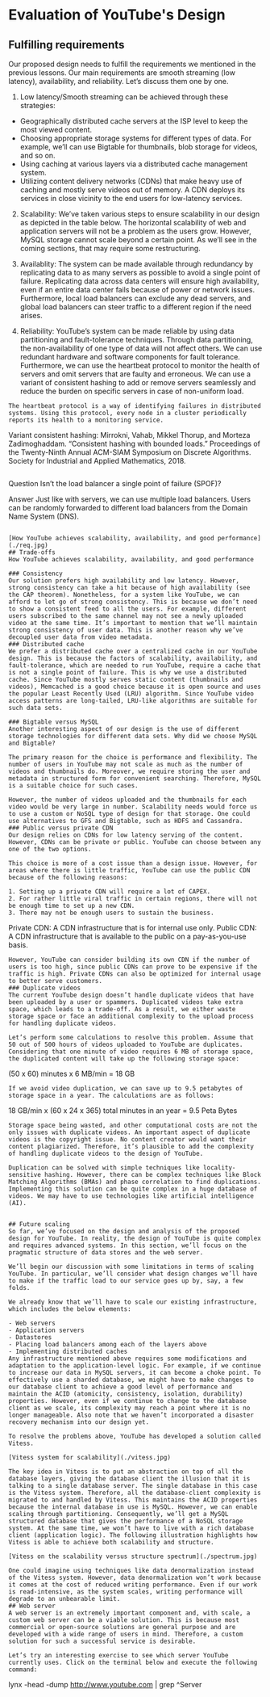 # Evaluation of YouTube's Design

## Fulfilling requirements
Our proposed design needs to fulfill the requirements we mentioned in the previous lessons. Our main requirements are smooth streaming (low latency), availability, and reliability. Let’s discuss them one by one.

1. Low latency/Smooth streaming can be achieved through these strategies:
  - Geographically distributed cache servers at the ISP level to keep the most viewed content.
  - Choosing appropriate storage systems for different types of data. For example, we’ll can use Bigtable for thumbnails, blob storage for videos, and so on.
  - Using caching at various layers via a distributed cache management system.
  - Utilizing content delivery networks (CDNs) that make heavy use of caching and mostly serve videos out of memory. A CDN deploys its services in close vicinity to the end users for low-latency services.
2. Scalability: We’ve taken various steps to ensure scalability in our design as depicted in the table below. The horizontal scalability of web and application servers will not be a problem as the users grow. However, MySQL storage cannot scale beyond a certain point. As we’ll see in the coming sections, that may require some restructuring.

3. Availablity: The system can be made available through redundancy by replicating data to as many servers as possible to avoid a single point of failure. Replicating data across data centers will ensure high availability, even if an entire data center fails because of power or network issues. Furthermore, local load balancers can exclude any dead servers, and global load balancers can steer traffic to a different region if the need arises.

4. Reliability: YouTube’s system can be made reliable by using data partitioning and fault-tolerance techniques. Through data partitioning, the non-availability of one type of data will not affect others. We can use redundant hardware and software components for fault tolerance. Furthermore, we can use the heartbeat protocol to monitor the health of servers and omit servers that are faulty and erroneous. We can use a variant of consistent hashing to add or remove servers seamlessly and reduce the burden on specific servers in case of non-uniform load.

```
The heartbeat protocol is a way of identifying failures in distributed systems. Using this protocol, every node in a cluster periodically reports its health to a monitoring service.

```
Variant consistent hashing: Mirrokni, Vahab, Mikkel Thorup, and Morteza Zadimoghaddam. “Consistent hashing with bounded loads.” Proceedings of the Twenty-Ninth Annual ACM-SIAM Symposium on Discrete Algorithms. Society for Industrial and Applied Mathematics, 2018.
```
```
Question
Isn’t the load balancer a single point of failure (SPOF)?

Answer
Just like with servers, we can use multiple load balancers. Users can be randomly forwarded to different load balancers from the Domain Name System (DNS).
```

[How YouTube achieves scalability, availability, and good performance](./req.jpg)
## Trade-offs
How YouTube achieves scalability, availability, and good performance

### Consistency
Our solution prefers high availability and low latency. However, strong consistency can take a hit because of high availability (see the CAP theorem). Nonetheless, for a system like YouTube, we can afford to let go of strong consistency. This is because we don’t need to show a consistent feed to all the users. For example, different users subscribed to the same channel may not see a newly uploaded video at the same time. It’s important to mention that we’ll maintain strong consistency of user data. This is another reason why we’ve decoupled user data from video metadata.
### Distributed cache
We prefer a distributed cache over a centralized cache in our YouTube design. This is because the factors of scalability, availability, and fault-tolerance, which are needed to run YouTube, require a cache that is not a single point of failure. This is why we use a distributed cache. Since YouTube mostly serves static content (thumbnails and videos), Memcached is a good choice because it is open source and uses the popular Least Recently Used (LRU) algorithm. Since YouTube video access patterns are long-tailed, LRU-like algorithms are suitable for such data sets.

### Bigtable versus MySQL
Another interesting aspect of our design is the use of different storage technologies for different data sets. Why did we choose MySQL and Bigtable?

The primary reason for the choice is performance and flexibility. The number of users in YouTube may not scale as much as the number of videos and thumbnails do. Moreover, we require storing the user and metadata in structured form for convenient searching. Therefore, MySQL is a suitable choice for such cases.

However, the number of videos uploaded and the thumbnails for each video would be very large in number. Scalability needs would force us to use a custom or NoSQL type of design for that storage. One could use alternatives to GFS and Bigtable, such as HDFS and Cassandra.
### Public versus private CDN
Our design relies on CDNs for low latency serving of the content. However, CDNs can be private or public. YouTube can choose between any one of the two options.

This choice is more of a cost issue than a design issue. However, for areas where there is little traffic, YouTube can use the public CDN because of the following reasons:

1. Setting up a private CDN will require a lot of CAPEX.
2. For rather little viral traffic in certain regions, there will not be enough time to set up a new CDN.
3. There may not be enough users to sustain the business.

```
Private CDN: A CDN infrastructure that is for internal use only.
Public CDN: A CDN infrastructure that is available to the public on a pay-as-you-use basis.
```
However, YouTube can consider building its own CDN if the number of users is too high, since public CDNs can prove to be expensive if the traffic is high. Private CDNs can also be optimized for internal usage to better serve customers.
### Duplicate videos
The current YouTube design doesn’t handle duplicate videos that have been uploaded by a user or spammers. Duplicated videos take extra space, which leads to a trade-off. As a result, we either waste storage space or face an additional complexity to the upload process for handling duplicate videos.

Let’s perform some calculations to resolve this problem. Assume that 50 out of 500 hours of videos uploaded to YouTube are duplicates. Considering that one minute of video requires 6 MB of storage space, the duplicated content will take up the following storage space:
```
(50 x 60) minutes x 6 MB/min = 18 GB
```
If we avoid video duplication, we can save up to 9.5 petabytes of storage space in a year. The calculations are as follows:
```
18 GB/min x (60 x 24 x 365) total minutes in an year = 9.5 Peta Bytes
```
Storage space being wasted, and other computational costs are not the only issues with duplicate videos. An important aspect of duplicate videos is the copyright issue. No content creator would want their content plagiarized. Therefore, it’s plausible to add the complexity of handling duplicate videos to the design of YouTube.

Duplication can be solved with simple techniques like locality-sensitive hashing. However, there can be complex techniques like Block Matching Algorithms (BMAs) and phase correlation to find duplications. Implementing this solution can be quite complex in a huge database of videos. We may have to use technologies like artificial intelligence (AI).


## Future scaling
So far, we’ve focused on the design and analysis of the proposed design for YouTube. In reality, the design of YouTube is quite complex and requires advanced systems. In this section, we’ll focus on the pragmatic structure of data stores and the web server.

We’ll begin our discussion with some limitations in terms of scaling YouTube. In particular, we’ll consider what design changes we’ll have to make if the traffic load to our service goes up by, say, a few folds.

We already know that we’ll have to scale our existing infrastructure, which includes the below elements:

- Web servers
- Application servers
- Datastores
- Placing load balancers among each of the layers above
- Implementing distributed caches
Any infrastructure mentioned above requires some modifications and adaptation to the application-level logic. For example, if we continue to increase our data in MySQL servers, it can become a choke point. To effectively use a sharded database, we might have to make changes to our database client to achieve a good level of performance and maintain the ACID (atomicity, consistency, isolation, durability) properties. However, even if we continue to change to the database client as we scale, its complexity may reach a point where it is no longer manageable. Also note that we haven’t incorporated a disaster recovery mechanism into our design yet.

To resolve the problems above, YouTube has developed a solution called Vitess.

[Vitess system for scalability](./vitess.jpg)

The key idea in Vitess is to put an abstraction on top of all the database layers, giving the database client the illusion that it is talking to a single database server. The single database in this case is the Vitess system. Therefore, all the database-client complexity is migrated to and handled by Vitess. This maintains the ACID properties because the internal database in use is MySQL. However, we can enable scaling through partitioning. Consequently, we’ll get a MySQL structured database that gives the performance of a NoSQL storage system. At the same time, we won’t have to live with a rich database client (application logic). The following illustration highlights how Vitess is able to achieve both scalability and structure.

[Vitess on the scalability versus structure spectrum](./spectrum.jpg)

One could imagine using techniques like data denormalization instead of the Vitess system. However, data denormalization won’t work because it comes at the cost of reduced writing performance. Even if our work is read-intensive, as the system scales, writing performance will degrade to an unbearable limit.
## Web server
A web server is an extremely important component and, with scale, a custom web server can be a viable solution. This is because most commercial or open-source solutions are general purpose and are developed with a wide range of users in mind. Therefore, a custom solution for such a successful service is desirable.

Let’s try an interesting exercise to see which server YouTube currently uses. Click on the terminal below and execute the following command:
```
lynx -head -dump http://www.youtube.com | grep ^Server
```
